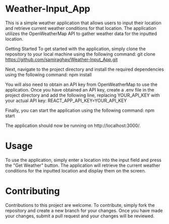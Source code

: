 # Weather-Input_App
This is a simple weather application that allows users to input their location and retrieve current weather conditions for that location. The application utilizes the OpenWeatherMap API to gather weather data for the inputted location.

Getting Started
To get started with the application, simply clone the repository to your local machine using the following command:
git clone https://github.com/samiraghav/Weather-Input_App.git

Next, navigate to the project directory and install the required dependencies using the following command:
npm install

You will also need to obtain an API key from OpenWeatherMap to use the application. Once you have obtained an API key, create a .env file in the project directory and add the following line, replacing YOUR_API_KEY with your actual API key:
REACT_APP_API_KEY=YOUR_API_KEY

Finally, you can start the application using the following command:
npm start

The application should now be running on http://localhost:3000/.

# Usage
To use the application, simply enter a location into the input field and press the "Get Weather" button. The application will retrieve the current weather conditions for the inputted location and display them on the screen.

# Contributing
Contributions to this project are welcome. To contribute, simply fork the repository and create a new branch for your changes. Once you have made your changes, submit a pull request and your changes will be reviewed.
